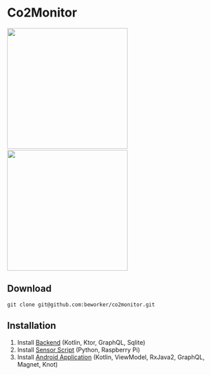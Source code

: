 # Co2Monitor

<img width="280" src="https://github.com/beworker/co2monitor/blob/master/android-client/docs/images/screen-1.png" />&nbsp;&nbsp;<img width="280" src="https://github.com/beworker/co2monitor/blob/master/android-client/docs/images/screen-3.png" />

## Download

`git clone git@github.com:beworker/co2monitor.git`

## Installation

1. Install [Backend](https://github.com/beworker/co2monitor/tree/master/backend) (Kotlin, Ktor, GraphQL, Sqlite)
2. Install [Sensor Script](https://github.com/beworker/co2monitor/tree/master/sensor) (Python, Raspberry Pi)
3. Install [Android Application](https://github.com/beworker/co2monitor/tree/master/android-client) (Kotlin, ViewModel, RxJava2, GraphQL, Magnet, Knot)
